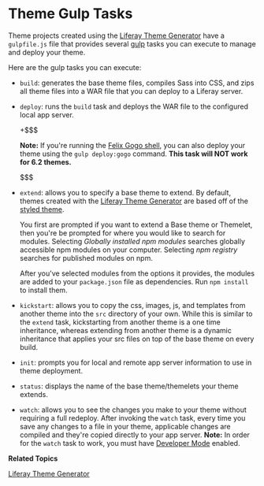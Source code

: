 # Theme Gulp Tasks [](id=theme-gulp-tasks)

Theme projects created using the [Liferay Theme Generator](/develop/tutorials/-/knowledge_base/7-0/themes-generator)
have a `gulpfile.js` file that provides several [gulp](https://www.npmjs.com/package/gulp)
tasks you can execute to manage and deploy your theme.

Here are the gulp tasks you can execute:

*  `build`: generates the base theme files, compiles Sass into CSS, and
    zips all theme files into a WAR file that you can deploy to a Liferay
    server. 

*  `deploy`: runs the `build` task and deploys the WAR file to the
    configured local app server.

    +$$$

    **Note:** If you're running the [Felix Gogo shell](/develop/reference/-/knowledge_base/7-0/using-the-felix-gogo-shell), 
    you can also deploy your theme using the `gulp deploy:gogo` command. **This 
    task will NOT work for 6.2 themes.**

    $$$

*  `extend`: allows you to specify a base theme to extend. By default, themes
    created with the [Liferay Theme Generator](https://github.com/liferay/generator-liferay-theme)
    are based off of the [styled theme](https://www.npmjs.com/package/liferay-theme-styled).

    You first are prompted if you want to extend a Base theme or Themelet, then
    you're be prompted for where you would like to search for modules. Selecting
    *Globally installed npm modules* searches globally accessible npm modules
    on your computer. Selecting *npm registry* searches for published modules
    on npm.

    After you've selected modules from the options it provides, the modules are
    added to your `package.json` file as dependencies. Run `npm install` to
    install them.

*  `kickstart`: allows you to copy the css, images, js, and templates from 
    another theme into the `src` directory of your own. While this is similar to 
    the `extend` task, kickstarting from another theme is a one time inheritance, 
    whereas extending from another theme is a dynamic inheritance that applies 
    your src files on top of the base theme on every build.

*  `init`: prompts you for local and remote app server information to use in
    theme deployment.

*  `status`: displays the name of the base theme/themelets your theme extends. 

*  `watch`: allows you to see the changes you make to your theme without
    requiring a full redeploy. After invoking the `watch` task, every time you
    save any changes to a file in your theme, applicable changes are compiled
    and they're copied directly to your app server. **Note:** In order for the
    `watch` task to work, you must have [Developer
    Mode](/develop/tutorials/-/knowledge_base/7-0/using-developer-mode-with-themes)
    enabled.

**Related Topics**

[Liferay Theme Generator](/develop/tutorials/-/knowledge_base/7-0/themes-generator)
